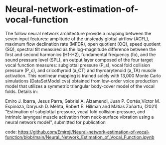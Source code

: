 # Neural-network-estimation-of-vocal-function

The follow neural network architecture provide a mapping between the seven input features: amplitude of the unsteady glottal airflow (ACFL), maximum flow declination rate (MFDR), open quotient (OQ), speed quotient (SQ), spectral tilt measured as the log-magnitude difference between the first and second harmonics (H1-H2), fundamental frequency (fo), and the sound pressure level (SPL), an output layer composed of the four target vocal function measures: subglottal pressure (P_s), vocal fold collision pressure (P_c), and cricothyroid (a_CT) and thyroarytenoid (a_TA) muscle activation. This nonlinear mapping is trained solely with 13,000 Monte Carlo simulations (DataSetModel.cvs) obtained from low-order voice production model that utilizes a symmetric triangular body-cover model of the vocal folds. Details in:

Emiro J. Ibarra, Jesus Parra, Gabriel A. Alzamendi, Juan P. Cortés,Víctor M. Espinoza, Daryush D. Mehta, Robert E. Hillman and Matías Zañartu, (2021) "Estimation of subglottal pressure, vocal fold collision pressure, and intrinsic laryngeal muscle activation from neck-surface vibration using a neural network model", submitted for publication

code: https://github.com/Emiroji/Neural-network-estimation-of-vocal-function/blob/main/Neural_Network_Estimation_of_Vocal_Function.ipynb
